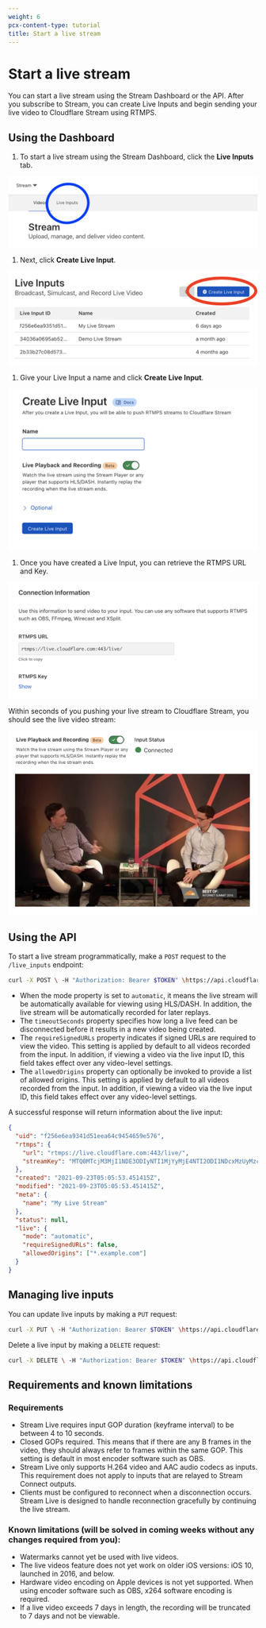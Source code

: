 ```yaml
---
weight: 6
pcx-content-type: tutorial
title: Start a live stream
---
```


# Start a live stream

You can start a live stream using the Stream Dashboard or the API. After you subscribe to Stream, you can create Live Inputs and begin sending your live video to Cloudflare Stream using RTMPS.

## Using the Dashboard

1.  To start a live stream using the Stream Dashboard, click the **Live Inputs** tab.

![Start a live stream by choosing the Live Inputs tab](./live-inputs-dash.png)

1.  Next, click **Create Live Input**.

![Create a Live Input](./create-live-input.png)

1.  Give your Live Input a name and click **Create Live Input**.

![Give your Live Input a name](./live-input-name.png)

1.  Once you have created a Live Input, you can retrieve the RTMPS URL and Key.

![Your Live Input's RTMPS URL and key](./rtmps-key.png)

Within seconds of you pushing your live stream to Cloudflare Stream, you should see the live video stream:

![Your live video stream](./live-video-stream.png)

## Using the API

To start a live stream programmatically, make a `POST` request to the `/live_inputs` endpoint:

```bash
curl -X POST \ -H "Authorization: Bearer $TOKEN" \https://api.cloudflare.com/client/v4/accounts/$ACCOUNT/stream/live_inputs \--data '{"meta": {"name":"test stream 1"},"recording": { "mode": "automatic", "timeoutSeconds": 10, "requireSignedURLs": false, "allowedOrigins": ["*.example.com"] }}'
```

- When the mode property is set to `automatic`, it means the live stream will be automatically available for viewing using HLS/DASH. In addition, the live stream will be automatically recorded for later replays.
- The `timeoutSeconds` property specifies how long a live feed can be disconnected before it results in a new video being created.
- The `requireSignedURLs` property indicates if signed URLs are required to view the video. This setting is applied by default to all videos recorded from the input. In addition, if viewing a video via the live input ID, this field takes effect over any video-level settings.
- The `allowedOrigins` property can optionally be invoked to provide a list of allowed origins. This setting is applied by default to all videos recorded from the input. In addition, if viewing a video via the live input ID, this field takes effect over any video-level settings.

A successful response will return information about the live input:

```json
{
  "uid": "f256e6ea9341d51eea64c9454659e576",
  "rtmps": {
    "url": "rtmps://live.cloudflare.com:443/live/",
    "streamKey": "MTQ0MTcjM3MjI1NDE3ODIyNTI1MjYyMjE4NTI2ODI1NDcxMzUyMzcf256e6ea9351d51eea64c9454659e576"
  },
  "created": "2021-09-23T05:05:53.451415Z",
  "modified": "2021-09-23T05:05:53.451415Z",
  "meta": {
    "name": "My Live Stream"
  },
  "status": null,
  "live": {
    "mode": "automatic",
    "requireSignedURLs": false,
    "allowedOrigins": ["*.example.com"]
  }
}
```

## Managing live inputs

You can update live inputs by making a `PUT` request:

```bash
curl -X PUT \ -H "Authorization: Bearer $TOKEN" \https://api.cloudflare.com/client/v4/accounts/$ACCOUNT/stream/live_inputs/:input_id \--data '{"meta": {"name":"test stream 1"},"recording": { "mode": "automatic", "timeoutSeconds": 10 }}'
```

Delete a live input by making a `DELETE` request:

```bash
curl -X DELETE \ -H "Authorization: Bearer $TOKEN" \https://api.cloudflare.com/client/v4/accounts/$ACCOUNT/stream/live_inputs/:input_id
```

## Requirements and known limitations

### Requirements

- Stream Live requires input GOP duration (keyframe interval) to be between 4 to 10 seconds.
- Closed GOPs required. This means that if there are any B frames in the video, they should always refer to frames within the same GOP. This setting is default in most encoder software such as OBS.
- Stream Live only supports H.264 video and AAC audio codecs as inputs. This requirement does not apply to inputs that are relayed to Stream Connect outputs.
- Clients must be configured to reconnect when a disconnection occurs. Stream Live is designed to handle reconnection gracefully by continuing the live stream.

### Known limitations (will be solved in coming weeks without any changes required from you):

- Watermarks cannot yet be used with live videos.
- The live videos feature does not yet work on older iOS versions: iOS 10, launched in 2016, and below.
- Hardware video encoding on Apple devices is not yet supported. When using encoder software such as OBS, x264 software encoding is required.
- If a live video exceeds 7 days in length, the recording will be truncated to 7 days and not be viewable.
